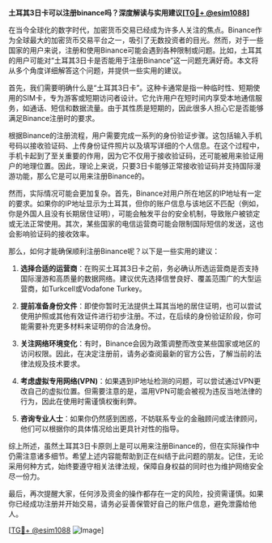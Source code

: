 **土耳其3日卡可以注册binance吗？深度解读与实用建议[[TG💪+ @esim1088](https://t.me/s/esim1088)]**

在当今全球化的数字时代，加密货币交易已经成为许多人关注的焦点。Binance作为全球最大的加密货币交易平台之一，吸引了无数投资者的目光。然而，对于一些国家的用户来说，注册和使用Binance可能会遇到各种限制或问题。比如，土耳其的用户可能对“土耳其3日卡是否能用于注册Binance”这一问题充满好奇。本文将从多个角度详细解答这个问题，并提供一些实用的建议。

首先，我们需要明确什么是“土耳其3日卡”。这种卡通常是指一种临时性、短期使用的SIM卡，专为游客或短期访问者设计。它允许用户在短时间内享受本地通信服务，如通话、短信和数据流量。由于其性质是短期的，因此很多人担心它是否能够满足Binance注册时的要求。

根据Binance的注册流程，用户需要完成一系列的身份验证步骤。这包括输入手机号码以接收验证码、上传身份证件照片以及填写详细的个人信息。在这个过程中，手机卡起到了至关重要的作用，因为它不仅用于接收验证码，还可能被用来验证用户的地理位置。因此，理论上来说，只要3日卡能够正常接收验证码并支持国际漫游功能，那么它是可以用来注册Binance的。

然而，实际情况可能会更加复杂。首先，Binance对用户所在地区的IP地址有一定的要求。如果你的IP地址显示为土耳其，但你的账户信息与该地区不匹配（例如，你是外国人且没有长期居住证明），可能会触发平台的安全机制，导致账户被锁定或无法正常使用。其次，某些国家的电信运营商可能会限制国际短信的发送，这也会影响验证码的接收效率。

那么，如何才能确保顺利注册Binance呢？以下是一些实用的建议：

1. **选择合适的运营商**：在购买土耳其3日卡之前，务必确认所选运营商是否支持国际漫游和高质量的数据网络。建议优先选择信誉良好、覆盖范围广的大型运营商，如Turkcell或Vodafone Turkey。

2. **提前准备身份文件**：即使你暂时无法提供土耳其当地的居住证明，也可以尝试使用护照或其他有效证件进行初步注册。不过，在后续的身份验证阶段，你可能需要补充更多材料来证明你的合法身份。

3. **关注网络环境变化**：有时，Binance会因为政策调整而改变某些国家或地区的访问权限。因此，在决定注册前，请务必查阅最新的官方公告，了解当前的法律法规及技术要求。

4. **考虑虚拟专用网络(VPN)**：如果遇到IP地址检测的问题，可以尝试通过VPN更改自己的虚拟位置。但需要注意的是，滥用VPN可能会被视为违反当地法律的行为，因此在使用时需谨慎权衡利弊。

5. **咨询专业人士**：如果你仍然感到困惑，不妨联系专业的金融顾问或法律顾问，他们可以根据你的具体情况给出更具针对性的指导。

综上所述，虽然土耳其3日卡原则上是可以用来注册Binance的，但在实际操作中仍需注意诸多细节。希望上述内容能帮助到正在纠结于此问题的朋友。记住，无论采用何种方式，始终要遵守相关法律法规，保障自身权益的同时也为维护网络安全尽一份力。

最后，再次提醒大家，任何涉及资金的操作都存在一定的风险，投资需谨慎。如果你已经成功注册并开始交易，请务必妥善保管好自己的账户信息，避免泄露给他人。

[[TG💪+ @esim1088](https://t.me/s/esim1088) ![Image](https://i.postimg.cc/4NQfJmqS/Snipaste-2025-05-13-00-14-12.png)]